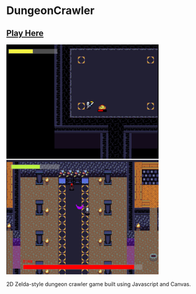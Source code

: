 # DungeonCrawler

<a href='https://jbarajar.github.io/DungeonCrawler/'> <h2>Play Here</h2></a>

<img src='https://github.com/JBarajar/DungeonCrawler/blob/master/screenshots/screenshot1.png' width='400'> <img src='https://github.com/JBarajar/DungeonCrawler/blob/master/screenshots/screenshot2.png' width='400'>

2D Zelda-style dungeon crawler game built using Javascript and Canvas.

